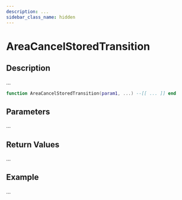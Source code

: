 ```yaml
---
description: ...
sidebar_class_name: hidden
---
```


# AreaCancelStoredTransition

## Description

...

```lua
function AreaCancelStoredTransition(param1, ...) --[[ ... ]] end
```

## Parameters

...

## Return Values

...

## Example

...

